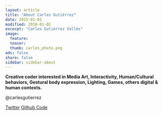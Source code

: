 ```yaml
---
layout: article
title: "About Carles Gutiérrez"
date: 2015-01-01
modified: 2018-01-01
excerpt: "Carles Gutiérrez Vallès"
image:
  feature: 
  teaser: 
  thumb: carles_photo.png
ads: false
share: false
sidebar: sidebar-about
---
```


**Creative coder interested in Media Art, Interactivity, Human/Cultural behaviors, Gestural body expression, Lighting, Games, others digital & human contexts.** 

@carlesgutierrez

[Twitter](https://twitter.com/carlesgutierrez)
[Github Code](https://github.com/carlesgutierrez)





